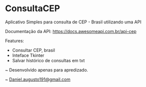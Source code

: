 # ConsultaCEP
Aplicativo Simples para consulta de CEP - Brasil utilizando uma API

Documentação da API: https://docs.awesomeapi.com.br/api-cep

Features:
- Consultar CEP, brasil
- Inteface Tkinter
- Salvar histórico de consultas em txt


~ Desenvolvido apenas para apredizado.

~ Daniel.augusto191@gmail.com
